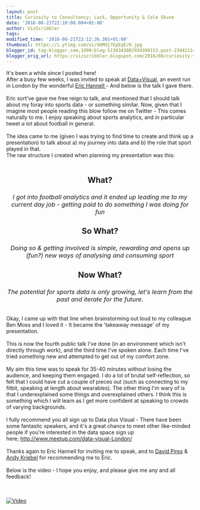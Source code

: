 ```yaml
---
layout: post
title: Curiosity to Consultancy; Luck, Opportunity & Cole Skuse
date: '2016-08-21T22:10:00.004+01:00'
author: VizScribbler
tags: 
modified_time: '2016-08-21T22:12:36.301+01:00'
thumbnail: https://i.ytimg.com/vi/d4Mdj7EpEqE/0.jpg
blogger_id: tag:blogger.com,1999:blog-5138343082934398153.post-2344111498525878797
blogger_orig_url: https://vizscribbler.blogspot.com/2016/08/curiosity-to-consultancy-luck.html
---
```


It's been a while since I posted here!<br />After a busy few weeks, I was invited to speak at <a href="http://www.meetup.com/data-visual-London/" target="_blank">Data+Visual</a>, an event run in London by the wonderful <a href="https://twitter.com/erichannell" target="_blank">Eric Hannell </a>- And below is the talk I gave there.<br /><br />Eric sort've gave me free reign to talk, and mentioned that I should talk about my foray into sports data - or something similar. Now, given that I imagine most people reading this blow follow me on Twitter - This comes naturally to me. I enjoy speaking about sports analytics, and in particular tweet *_a lot_* about football in general.<br /><br />The idea came to me (given I was trying to find time to create and think up a presentation) to talk about a) my journey into data and b) the role that sport played in that.<br />The raw structure I created when planning my presentation was this:<br /><br /><h2 style="text-align: center;"><b>What?</b></h2><h3 style="text-align: center;"><i style="font-weight: normal;">I got into football analytics and it ended up leading me to my current day job - getting paid to do something I was doing for fun</i></h3><h2 style="text-align: center;"><b>So What?</b></h2><h3 style="text-align: center;"><i style="font-weight: normal;">Doing so &amp; getting involved is simple, rewarding and opens up (fun?) new ways of analysing and consuming sport</i></h3><h2 style="text-align: center;"><b>Now What?</b></h2><h3 style="text-align: center;"><span style="font-weight: normal;"><i>The potential for sports data is only growing, let's learn from the past and iterate for the future.</i></span></h3><br />Okay, I came up with that line when brainstorming out loud to my colleague Ben Moss and I loved it - It became the 'takeaway message' of my presentation.<br /><br />This is now the fourth public talk I've done (in an environment which isn't directly through work), and the third time I've spoken alone. Each time I've tried something new and attempted to get out of my comfort zone.<br /><br />My aim this time was to speak for 35-40 minutes without losing the audience, and keeping them engaged. I do a lot of brutal self-reflection, so felt that I could have cut a couple of pieces out (such as connecting to my fitbit, speaking at length about wearables). The other thing I'm wary of is that I underexplained some things and overexplained others. I think this is something which I will learn as I get more confident at speaking to crowds of varying backgrounds.<br /><br />I fully recommend you all sign up to Data plus Visual - There have been some fantastic speakers, and it's a great chance to meet other like-minded people if you're interested in the data space sign up here;&nbsp;http://www.meetup.com/data-visual-London/<br /><br />Thanks again to Eric Hannell for inviting me to speak, and to <a href="https://twitter.com/davidmpires" target="_blank">David Pires</a> &amp; <a href="https://twitter.com/vizwizbi" target="_blank">Andy Kriebel</a> for recommending me to Eric.<br /><br />Below is the video - I hope you enjoy, and please give me any and all feedback!<br /><br /><br />

[![Video](http://img.youtube.com/vi/d4Mdj7EpEqE/0.jpg)](https://www.youtube.com/watch?v=d4Mdj7EpEqE "Presentation Video")
</div><br /><br /><br /><br />
